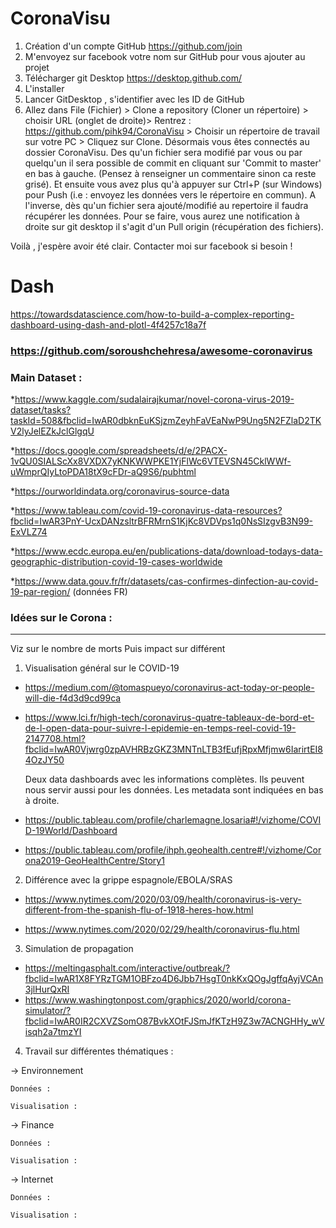 # CoronaVisu

1. Création d'un compte GitHub
https://github.com/join
2. M'envoyez sur facebook votre nom sur GitHub pour vous ajouter au projet
3. Télécharger git Desktop 
https://desktop.github.com/
4. L'installer
5. Lancer GitDesktop , s'identifier avec les ID de GitHub
6. Allez dans File (Fichier) > Clone a repository (Cloner un répertoire) > choisir URL (onglet de droite)> Rentrez : https://github.com/pihk94/CoronaVisu > Choisir un répertoire de travail sur votre PC > Cliquez sur Clone.
Désormais vous êtes connectés au dossier CoronaVisu.
Des qu'un fichier sera modifié par vous ou par quelqu'un il sera possible de commit en cliquant sur 'Commit to master' en bas à gauche. (Pensez à renseigner un commentaire sinon ca reste grisé). Et ensuite vous avez plus qu'à appuyer sur Ctrl+P (sur Windows) pour Push (i.e : envoyez les données vers le répertoire en commun).
A l'inverse, dès qu'un fichier sera ajouté/modifié au repertoire il faudra récupérer les données. Pour se faire, vous aurez une notification à droite sur git desktop il s'agit d'un Pull origin (récupération des fichiers). 

Voilà , j'espère avoir été clair. 
Contacter moi sur facebook si besoin !

# Dash 
https://towardsdatascience.com/how-to-build-a-complex-reporting-dashboard-using-dash-and-plotl-4f4257c18a7f


### https://github.com/soroushchehresa/awesome-coronavirus

### Main Dataset : 

*https://www.kaggle.com/sudalairajkumar/novel-corona-virus-2019-dataset/tasks?taskId=508&fbclid=IwAR0dbknEuKSjzmZeyhFaVEaNwP9Ung5N2FZlaD2TKV2lyJelEZkJclGlgqU

*https://docs.google.com/spreadsheets/d/e/2PACX-1vQU0SIALScXx8VXDX7yKNKWWPKE1YjFlWc6VTEVSN45CklWWf-uWmprQIyLtoPDA18tX9cFDr-aQ9S6/pubhtml

*https://ourworldindata.org/coronavirus-source-data

*https://www.tableau.com/covid-19-coronavirus-data-resources?fbclid=IwAR3PnY-UcxDANzsltrBFRMrnS1KjKc8VDVps1q0NsSIzgvB3N99-ExVLZ74

*https://www.ecdc.europa.eu/en/publications-data/download-todays-data-geographic-distribution-covid-19-cases-worldwide

*https://www.data.gouv.fr/fr/datasets/cas-confirmes-dinfection-au-covid-19-par-region/ (données FR)


### Idées sur le Corona : 
______________________

Viz sur le nombre de morts 
Puis impact sur différent

1. Visualisation général sur le COVID-19

- https://medium.com/@tomaspueyo/coronavirus-act-today-or-people-will-die-f4d3d9cd99ca
  
- https://www.lci.fr/high-tech/coronavirus-quatre-tableaux-de-bord-et-de-l-open-data-pour-suivre-l-epidemie-en-temps-reel-covid-19-2147708.html?fbclid=IwAR0Vjwrg0zpAVHRBzGKZ3MNTnLTB3fEufjRpxMfjmw6IarirtEI84OzJY50
  
  Deux data dashboards avec les informations complètes. Ils peuvent nous servir aussi pour les données. Les metadata sont indiquées en bas à droite. 
  
- https://public.tableau.com/profile/charlemagne.losaria#!/vizhome/COVID-19World/Dashboard
  
- https://public.tableau.com/profile/ihph.geohealth.centre#!/vizhome/Corona2019-GeoHealthCentre/Story1
  
2. Différence avec la grippe espagnole/EBOLA/SRAS 

- https://www.nytimes.com/2020/03/09/health/coronavirus-is-very-different-from-the-spanish-flu-of-1918-heres-how.html

- https://www.nytimes.com/2020/02/29/health/coronavirus-flu.html



3. Simulation de propagation

- https://meltingasphalt.com/interactive/outbreak/?fbclid=IwAR1X8FYRzTGM1OBFzo4D6Jbb7HsgT0nkKxQOgJgffqAyjVCAn3jlHurQxRI
- https://www.washingtonpost.com/graphics/2020/world/corona-simulator/?fbclid=IwAR0IR2CXVZSomO87BvkXOtFJSmJfKTzH9Z3w7ACNGHHy_wVisqh2a7tmzYI

4. Travail sur différentes thématiques : 

  -> Environnement
 
    Données :
    
    Visualisation :
    
  -> Finance
  
    Données :
    
    Visualisation :
    
  -> Internet
  
    Données :
    
    Visualisation :


